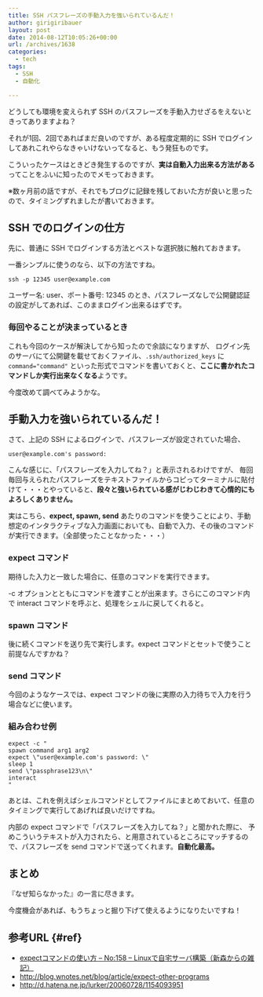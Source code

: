 ```yaml
---
title: SSH パスフレーズの手動入力を強いられているんだ！
author: girigiribauer
layout: post
date: 2014-08-12T10:05:26+00:00
url: /archives/1638
categories:
  - tech
tags:
  - SSH
  - 自動化

---
```

どうしても環境を変えられず SSH のパスフレーズを手動入力せざるをえないときってありますよね？

それが1回、2回であればまだ良いのですが、ある程度定期的に SSH でログインしてあれこれやらなきゃいけないってなると、もう発狂ものです。

こういったケースはときどき発生するのですが、**実は自動入力出来る方法がある**ってことをふいに知ったのでメモっておきます。

※数ヶ月前の話ですが、それでもブログに記録を残しておいた方が良いと思ったので、タイミングずれましたが書いておきます。

## SSH でのログインの仕方

先に、普通に SSH でログインする方法とベストな選択肢に触れておきます。

一番シンプルに使うのなら、以下の方法ですね。

    ssh -p 12345 user@example.com
    

ユーザー名: user、ポート番号: 12345 のとき、パスフレーズなしで公開鍵認証の設定がしてあれば、このままログイン出来るはずです。

### 毎回やることが決まっているとき

これも今回のケースが解決してから知ったので余談になりますが、 ログイン先のサーバにて公開鍵を載せておくファイル、`.ssh/authorized_keys` に `command="command"` といった形式でコマンドを書いておくと、**ここに書かれたコマンドしか実行出来なくなる**ようです。

今度改めて調べてみようかな。

## 手動入力を強いられているんだ！

さて、上記の SSH によるログインで、パスフレーズが設定されていた場合、

    user@example.com's password: 
    

こんな感じに、「パスフレーズを入力してね？」と表示されるわけですが、 毎回毎回与えられたパスフレーズをテキストファイルからコピってターミナルに貼付けて・・・とやっていると、**段々と強いられている感がじわじわきて心情的にもよろしくありません。**

実はこちら、**expect, spawn, send** あたりのコマンドを使うことにより、手動想定のインタラクティブな入力画面においても、自動で入力、その後のコマンドが実行できます。（全部使ったことなかった・・・）

### expect コマンド

期待した入力と一致した場合に、任意のコマンドを実行できます。

-c オプションとともにコマンドを渡すことが出来ます。さらにこのコマンド内で interact コマンドを呼ぶと、処理をシェルに戻してくれると。

### spawn コマンド

後に続くコマンドを送り先で実行します。expect コマンドとセットで使うこと前提なんですかね？

### send コマンド

今回のようなケースでは、expect コマンドの後に実際の入力待ちで入力を行う場合などに使います。

### 組み合わせ例

    expect -c "
    spawn command arg1 arg2
    expect \"user@example.com's password: \"
    sleep 1
    send \"passphrase123\n\"
    interact
    "
    

あとは、これを例えばシェルコマンドとしてファイルにまとめておいて、任意のタイミングで実行してあげれば良いだけですね。

内部の expect コマンドで「パスフレーズを入力してね？」と聞かれた際に、 予めこういうテキストが入力されたら、と用意されているところにマッチするので、パスフレーズを send コマンドで送ってくれます。**自動化最高。**

## まとめ

『なぜ知らなかった』の一言に尽きます。

今度機会があれば、もうちょっと掘り下げて使えるようになりたいですね！

## 参考URL {#ref}

  * [expectコマンドの使い方 – No:158 – Linuxで自宅サーバ構築（新森からの雑記）][1]
  * <http://blog.wnotes.net/blog/article/expect-other-programs>
  * <http://d.hatena.ne.jp/lurker/20060728/1154093951>

 [1]: http://www.uetyi.mydns.jp/wordpress/command/entry-158.html

